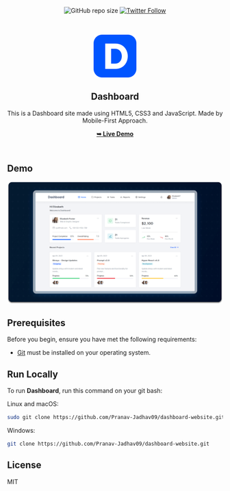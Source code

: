 <div align="center">

![GitHub repo size](https://img.shields.io/github/repo-size/Pranav-Jadhav09/dashboard-website)
[![Twitter Follow](https://img.shields.io/twitter/follow/Pranav_Jadhav09?style=social)](https://twitter.com/Pranav_Jadhav09)

<br />
<br />

<img src="./favicon.svg" style="width: 150">

<h2 align="center">Dashboard</h2>
This is a Dashboard site made using HTML5, CSS3 and JavaScript. Made by Mobile-First Approach.

<a href="https://dash-board-website.onrender.com/"><strong>➥ Live Demo</strong></a>

</div>

<br />

## Demo

![Demo Screen](./assets/images/desktop.png "Desktop Demo")

## Prerequisites

Before you begin, ensure you have met the following requirements:

- [Git](https://git-scm.com/downloads "Download Git") must be installed on your operating system.

## Run Locally

To run **Dashboard**, run this command on your git bash:

Linux and macOS:

```bash
sudo git clone https://github.com/Pranav-Jadhav09/dashboard-website.git
```

Windows:

```bash
git clone https://github.com/Pranav-Jadhav09/dashboard-website.git
```

## License

MIT
